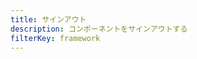 ```yaml
---
title: サインアウト
description: コンポーネントをサインアウトする
filterKey: framework
---
```


<inline-fragment framework="react" src="~/ui/auth/fragments/react/sign-out.md"></inline-fragment> <inline-fragment framework="angular" src="~/ui/auth/fragments/angular/sign-out.md"></inline-fragment> <inline-fragment framework="vue" src="~/ui/auth/fragments/vue/sign-out.md"></inline-fragment> <inline-fragment framework="ionic" src="~/ui/auth/fragments/ionic/sign-out.md"></inline-fragment>